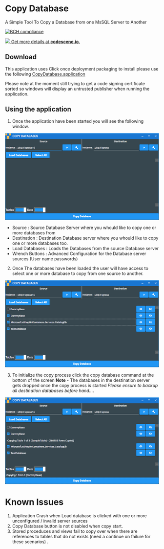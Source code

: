 # Copy Database
A Simple Tool To Copy a Database from one MsSQL Server to Another

[![BCH compliance](https://bettercodehub.com/edge/badge/Kimahari/CopyDatabase?branch=master)](https://bettercodehub.com/)

[![](https://codescene.io/projects/5388/status.svg) Get more details at **codescene.io**.](https://codescene.io/projects/5388/jobs/latest-successful/results)

## Download

This application uses Click once deployment packaging to install please use the following [CopyDatabase.application](https://github.com/Kimahari/CopyDatabase/releases/download/1.0.0.11/CopyDatabase.application)

Please note at the moment still trying to get a code signing certificate sorted so windows will display an untrusted publisher when running the application.

## Using the application

1) Once the application have been started you will see the following window.

![alt text](Resources/ApplicationStart.png)

* Source : Source Database Server where you whould like to copy one or more databases from
* Destination : Destination Database server where you whould like to copy one or more databases too.
* Load Databases : Loads the Databases from the source Database server
* Wrench Buttons : Advanced Configuration for the Database server sources (User name passwords)

2) Once The databases have been loaded the user will have access to select one or more database to copy from one source to another.

![alt text](Resources/ApplicationLoaded.png)

3) To initialize the copy process click the copy database command at the bottom of the screen **Note** - The databases in the destination server gets dropped once the copy process is started *Please ensure to backup all destination databases before hand...*.

![alt text](Resources/ApplicationCopyStart.png)

# Known Issues

1) Application Crash when Load database is clicked with one or more unconfigured / invalid server sources
2) Copy Database button is not disabled when copy start.
3) Stored proceduces and views fail to copy over when there are references to tables that do not exists (need a continue on failure for these scenarios) .
